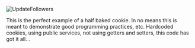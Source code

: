 ![UpdateFollowers](https://github.com/swd543/instaFollowers/workflows/UpdateFollowers/badge.svg)


This is the perfect example of a half baked cookie. In no means this is meant to demonstrate good programming practices, etc. Hardcoded cookies, using public services, not using getters and setters, this code has got it all.
.
